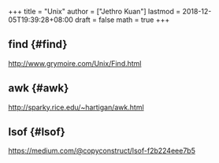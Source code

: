 +++
title = "Unix"
author = ["Jethro Kuan"]
lastmod = 2018-12-05T19:39:28+08:00
draft = false
math = true
+++

## find {#find}

<http://www.grymoire.com/Unix/Find.html>


## awk {#awk}

<http://sparky.rice.edu/~hartigan/awk.html>


## lsof {#lsof}

<https://medium.com/@copyconstruct/lsof-f2b224eee7b5>
